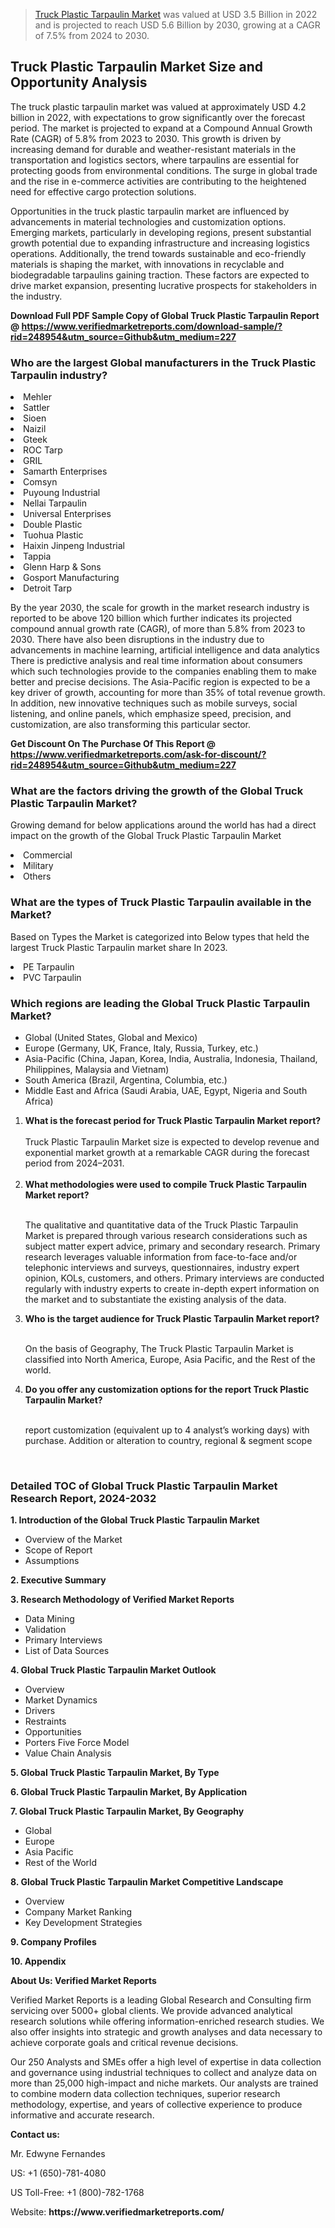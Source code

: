 <blockquote><p><p><a href="https://www.verifiedmarketreports.com/download-sample/?rid=248954&utm_source=Github&utm_medium=227" target="_blank">Truck Plastic Tarpaulin Market</a> was valued at USD 3.5 Billion in 2022 and is projected to reach USD 5.6 Billion by 2030, growing at a CAGR of 7.5% from 2024 to 2030.</p></blockquote><p><h2>Truck Plastic Tarpaulin Market Size and Opportunity Analysis</h2><p>The truck plastic tarpaulin market was valued at approximately USD 4.2 billion in 2022, with expectations to grow significantly over the forecast period. The market is projected to expand at a Compound Annual Growth Rate (CAGR) of 5.8% from 2023 to 2030. This growth is driven by increasing demand for durable and weather-resistant materials in the transportation and logistics sectors, where tarpaulins are essential for protecting goods from environmental conditions. The surge in global trade and the rise in e-commerce activities are contributing to the heightened need for effective cargo protection solutions.</p><p>Opportunities in the truck plastic tarpaulin market are influenced by advancements in material technologies and customization options. Emerging markets, particularly in developing regions, present substantial growth potential due to expanding infrastructure and increasing logistics operations. Additionally, the trend towards sustainable and eco-friendly materials is shaping the market, with innovations in recyclable and biodegradable tarpaulins gaining traction. These factors are expected to drive market expansion, presenting lucrative prospects for stakeholders in the industry.</p></p><p class=""><strong>Download Full PDF Sample Copy of Global Truck Plastic Tarpaulin Report @ <a href="https://www.verifiedmarketreports.com/download-sample/?rid=248954&amp;utm_source=Github&amp;utm_medium=227" target="_blank">https://www.verifiedmarketreports.com/download-sample/?rid=248954&amp;utm_source=Github&amp;utm_medium=227</a></strong></p><h3 id="" class="">Who are the largest Global manufacturers in the Truck Plastic Tarpaulin industry?</h3><p><li>Mehler</li><li> Sattler</li><li> Sioen</li><li> Naizil</li><li> Gteek</li><li> ROC Tarp</li><li> GRIL</li><li> Samarth Enterprises</li><li> Comsyn</li><li> Puyoung Industrial</li><li> Nellai Tarpaulin</li><li> Universal Enterprises</li><li> Double Plastic</li><li> Tuohua Plastic</li><li> Haixin Jinpeng Industrial</li><li> Tappia</li><li> Glenn Harp & Sons</li><li> Gosport Manufacturing</li><li> Detroit Tarp</li></p><div class=""><div class="" dir="" data-message-author-role="" data-message-id="" data-message-model-slug=""><div class=""><div class=""><div class=""><div class="" dir="" data-message-author-role="" data-message-id="" data-message-model-slug=""><div class=""><div class=""><p>By the year 2030, the scale for growth in the market research industry is reported to be above 120 billion which further indicates its projected compound annual growth rate (CAGR), of more than 5.8% from 2023 to 2030. There have also been disruptions in the industry due to advancements in machine learning, artificial intelligence and data analytics There is predictive analysis and real time information about consumers which such technologies provide to the companies enabling them to make better and precise decisions. The Asia-Pacific region is expected to be a key driver of growth, accounting for more than 35% of total revenue growth. In addition, new innovative techniques such as mobile surveys, social listening, and online panels, which emphasize speed, precision, and customization, are also transforming this particular sector.</p><p><strong>Get Discount On The Purchase Of This Report @&nbsp; <a href="https://www.verifiedmarketreports.com/ask-for-discount/?rid=248954&amp;utm_source=Github&amp;utm_medium=227" target="_blank">https://www.verifiedmarketreports.com/ask-for-discount/?rid=248954&amp;utm_source=Github&amp;utm_medium=227</a></strong></p></div></div></div></div></div></div></div></div><h3 id="" class="">What are the factors driving the growth of the Global Truck Plastic Tarpaulin Market?</h3><p id="" class="">Growing demand for below applications around the world has had a direct impact on the growth of the Global Truck Plastic Tarpaulin Market</p><p id="" class=""><li>Commercial</li><li> Military</li><li> Others</li></p><h3 id="" class="">What are the types of Truck Plastic Tarpaulin available in the Market?</h3><p id="" class="">Based on Types the Market is categorized into Below types that held the largest Truck Plastic Tarpaulin market share In 2023.</p><p id="" class=""><li>PE Tarpaulin</li><li> PVC Tarpaulin</li></p><h3 id="" class="">Which regions are leading the Global Truck Plastic Tarpaulin Market?</h3><ul><li>Global (United States, Global and Mexico)</li><li>Europe (Germany, UK, France, Italy, Russia, Turkey, etc.)</li><li>Asia-Pacific (China, Japan, Korea, India, Australia, Indonesia, Thailand, Philippines, Malaysia and Vietnam)</li><li>South America (Brazil, Argentina, Columbia, etc.)</li><li>Middle East and Africa (Saudi Arabia, UAE, Egypt, Nigeria and South Africa)</li></ul><p><ol><li><strong>What is the forecast period for Truck Plastic Tarpaulin Market report?<br /></strong><br /><span data-sheets-root="1" data-sheets-value="{&quot;1&quot;:2,&quot;2&quot;:&quot;XXXX size is expected to develop revenue and exponential market growth at a remarkable CAGR during the forecast period from 2024&ndash;2030.&quot;}" data-sheets-userformat="{&quot;2&quot;:12674,&quot;4&quot;:{&quot;1&quot;:2,&quot;2&quot;:16776960},&quot;10&quot;:2,&quot;11&quot;:0,&quot;15&quot;:&quot;Arial&quot;,&quot;16&quot;:12}">Truck Plastic Tarpaulin Market size is expected to develop revenue and exponential market growth at a remarkable CAGR during the forecast period from 2024&ndash;2031.</span><br /><br /></li><li><strong>What methodologies were used to compile Truck Plastic Tarpaulin Market report?<br /><br /></strong><p>The qualitative and quantitative data of the&nbsp;Truck Plastic Tarpaulin Market is prepared through various research considerations such as subject matter expert advice, primary and secondary research. Primary research leverages valuable information from face-to-face and/or telephonic interviews and surveys, questionnaires, industry expert opinion, KOLs, customers, and others. Primary interviews are conducted regularly with industry experts to create in-depth expert information on the market and to substantiate the existing analysis of the data.&nbsp;</p></li><li><strong>Who is the target audience for Truck Plastic Tarpaulin Market report?<br /><br /></strong><p>On the basis of Geography, The&nbsp;Truck Plastic Tarpaulin Market is classified into North America, Europe, Asia Pacific, and the Rest of the world.</p></li><li><strong>Do you offer any customization options for the report Truck Plastic Tarpaulin Market?<br /><br /></strong><p>report customization (equivalent up to 4 analyst&rsquo;s working days) with purchase. Addition or alteration to country, regional &amp; segment scope</p><p>&nbsp;</p></li></ol></p><h3 id="" class="">Detailed TOC of Global Truck Plastic Tarpaulin Market Research Report, 2024-2032</h3><p id="" class=""><strong>1. Introduction of the Global Truck Plastic Tarpaulin Market</strong></p><ul><li>Overview of the Market</li><li>Scope of Report</li><li>Assumptions</li></ul><p id="" class=""><strong>2. Executive Summary</strong></p><p id="" class=""><strong>3. Research Methodology of&nbsp;Verified Market Reports</strong></p><ul><li>Data Mining</li><li>Validation</li><li>Primary Interviews</li><li>List of Data Sources</li></ul><p id="" class=""><strong>4. Global Truck Plastic Tarpaulin Market Outlook</strong></p><ul><li>Overview</li><li>Market Dynamics</li><li>Drivers</li><li>Restraints</li><li>Opportunities</li><li>Porters Five Force Model</li><li>Value Chain Analysis</li></ul><p id="" class=""><strong>5. Global Truck Plastic Tarpaulin Market, By&nbsp;Type</strong></p><p id="" class=""><strong>6. Global Truck Plastic Tarpaulin Market, By Application</strong></p><p id="" class=""><strong>7. Global Truck Plastic Tarpaulin Market, By Geography</strong></p><ul><li>Global</li><li>Europe</li><li>Asia Pacific</li><li>Rest of the World</li></ul><p id="" class=""><strong>8. Global Truck Plastic Tarpaulin Market Competitive Landscape</strong></p><ul><li>Overview</li><li>Company Market Ranking</li><li>Key Development Strategies</li></ul><p id="" class=""><strong>9. Company Profiles</strong></p><p id="" class=""><strong>10. Appendix</strong></p><p id="" class=""><strong>About Us: Verified Market Reports</strong></p><p id="" class="">Verified Market Reports is a leading Global Research and Consulting firm servicing over 5000+ global clients. We provide advanced analytical research solutions while offering information-enriched research studies. We also offer insights into strategic and growth analyses and data necessary to achieve corporate goals and critical revenue decisions.</p><p id="" class="">Our 250 Analysts and SMEs offer a high level of expertise in data collection and governance using industrial techniques to collect and analyze data on more than 25,000 high-impact and niche markets. Our analysts are trained to combine modern data collection techniques, superior research methodology, expertise, and years of collective experience to produce informative and accurate research.</p><p id="" class=""><strong>Contact us:</strong></p><p id="" class="">Mr. Edwyne Fernandes</p><p id="" class="">US: +1 (650)-781-4080</p><p id="" class="">US Toll-Free: +1 (800)-782-1768</p><p id="" class="">Website: <a target="" data-test-app-aware-link=""><strong>https://www.verifiedmarketreports.com/</strong></a></p>
